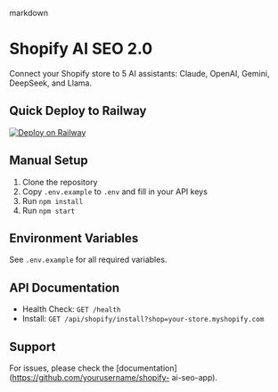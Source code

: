 markdown
# Shopify AI SEO 2.0
Connect your Shopify store to 5 AI assistants: Claude, OpenAI, Gemini, DeepSeek, and 
Llama.
## Quick Deploy to Railway
[![Deploy on Railway](https://railway.app/button.svg)](https://railway.app/new/template)
## Manual Setup
1. Clone the repository
2. Copy `.env.example` to `.env` and fill in your API keys
3. Run `npm install`
4. Run `npm start`
## Environment Variables
See `.env.example` for all required variables.
## API Documentation
- Health Check: `GET /health`
- Install: `GET /api/shopify/install?shop=your-store.myshopify.com`
## Support
For issues, please check the [documentation](https://github.com/yourusername/shopify-
ai-seo-app).